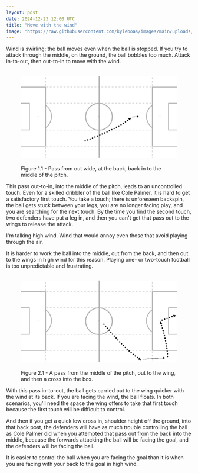 ```yaml
---
layout: post
date: 2024-12-23 12:00 UTC
title: "Move with the wind"
image: "https://raw.githubusercontent.com/kyleboas/images/main/uploads/2024/12/22/Image-22Dec2024_10:41:26.png"
---
```


Wind is swirling; the ball moves even when the ball is stopped. If you try to attack through the middle, on the ground, the ball bobbles too much. Attack in-to-out, then out-to-in to move with the wind.

<!---more--->

<figure>
    <img src="https://raw.githubusercontent.com/kyleboas/images/main/uploads/2024/12/22/Image-22Dec2024_20:39:40.png">
    <figcaption>Figure 1.1 - Pass from out wide, at the back, back in to the middle of the pitch. </figcaption>
</figure>

This pass out-to-in, into the middle of the pitch, leads to an uncontrolled touch. Even for a skilled dribbler of the ball like Cole Palmer, it is hard to get a satisfactory first touch. You take a touch; there is unforeseen backspin, the ball gets stuck between your legs, you are no longer facing play, and you are searching for the next touch. By the time you find the second touch, two defenders have put a leg in, and then you can't get that pass out to the wings to release the attack.

I'm talking high wind. Wind that would annoy even those that avoid playing through the air.

It is harder to work the ball into the middle, out from the back, and then out to the wings in high wind for this reason. Playing one- or two-touch football is too unpredictable and frustrating.

<figure>
    <img src="https://raw.githubusercontent.com/kyleboas/images/main/uploads/2024/12/22/Image-22Dec2024_10:41:26.png">
    <figcaption>Figure 2.1 - A pass from the middle of the pitch, out to the wing, and then a cross into the box.</figcaption>
</figure>

With this pass in-to-out, the ball gets carried out to the wing quicker with the wind at its back. If you are facing the wind, the ball floats. In both scenarios, you'll need the space the wing offers to take that first touch because the first touch will be difficult to control.

And then if you get a quick low cross in, shoulder height off the ground, into that back post, the defenders will have as much trouble controlling the ball as Cole Palmer did when you attempted that pass out from the back into the middle, because the forwards attacking the ball will be facing the goal, and the defenders will be facing the ball.

It is easier to control the ball when you are facing the goal than it is when you are facing with your back to the goal in high wind.